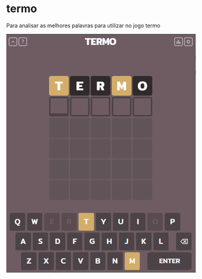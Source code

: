 # termo
Para analisar as melhores palavras para utilizar no jogo termo

<img src="https://raw.githubusercontent.com/andersonmdcanteli/termo/main/img/termo.PNG" alt="banner mostrando print do jogo termo">
